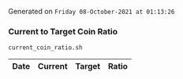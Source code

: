 Generated on `Friday 08-October-2021 at 01:13:26`

### Current to Target Coin Ratio
`current_coin_ratio.sh`

Date|Current|Target|Ratio
---|---|---|---

